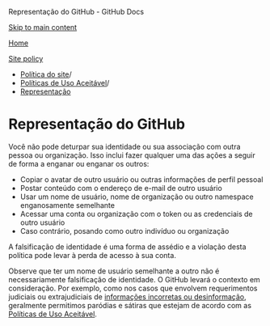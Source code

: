 Representação do GitHub - GitHub Docs

[Skip to main content](#main-content)

[Home](/pt)

[Site policy](/pt/site-policy)

* [Política do site](/pt/site-policy)/
* [Políticas de Uso Aceitável](/pt/site-policy/acceptable-use-policies)/
* [Representação](/pt/site-policy/acceptable-use-policies/github-impersonation)

Representação do GitHub
==========

Você não pode deturpar sua identidade ou sua associação com outra pessoa ou organização. Isso inclui fazer qualquer uma das ações a seguir de forma a enganar ou enganar os outros:

* Copiar o avatar de outro usuário ou outras informações de perfil pessoal
* Postar conteúdo com o endereço de e-mail de outro usuário
* Usar um nome de usuário, nome de organização ou outro namespace enganosamente semelhante
* Acessar uma conta ou organização com o token ou as credenciais de outro usuário
* Caso contrário, posando como outro indivíduo ou organização

A falsificação de identidade é uma forma de assédio e a violação desta política pode levar à perda de acesso à sua conta.

Observe que ter um nome de usuário semelhante a outro não é necessariamente falsificação de identidade. O GitHub levará o contexto em consideração. Por exemplo, como nos casos que envolvem requerimentos judiciais ou extrajudiciais de [informações incorretas ou desinformação](/pt/site-policy/acceptable-use-policies/github-misinformation-and-disinformation), geralmente permitimos paródias e sátiras que estejam de acordo com as [Políticas de Uso Aceitável](/pt/site-policy/acceptable-use-policies/github-acceptable-use-policies).
